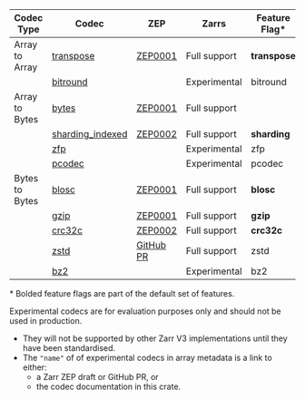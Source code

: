 | Codec Type     | Codec                                                             | ZEP                                                                 | Zarrs        | Feature Flag* |
| -------------- | ----------------------------------------------------------------- | ------------------------------------------------------------------- | ------------ | ------------- |
| Array to Array | [transpose](crate::array::codec::array_to_array::transpose)       | [ZEP0001](https://zarr.dev/zeps/accepted/ZEP0001.html)              | Full support | **transpose** |
|                | [bitround](crate::array::codec::array_to_array::bitround)         |                                                                     | Experimental | bitround      |
| Array to Bytes | [bytes](crate::array::codec::array_to_bytes::bytes)               | [ZEP0001](https://zarr.dev/zeps/accepted/ZEP0001.html)              | Full support |               |
|                | [sharding_indexed](crate::array::codec::array_to_bytes::sharding) | [ZEP0002](https://zarr.dev/zeps/accepted/ZEP0002.html)              | Full support | **sharding**  |
|                | [zfp](crate::array::codec::array_to_bytes::zfp)                   |                                                                     | Experimental | zfp           |
|                | [pcodec](crate::array::codec::array_to_bytes::pcodec)             |                                                                     | Experimental | pcodec        |
| Bytes to Bytes | [blosc](crate::array::codec::bytes_to_bytes::blosc)               | [ZEP0001](https://zarr.dev/zeps/accepted/ZEP0001.html)              | Full support | **blosc**     |
|                | [gzip](crate::array::codec::bytes_to_bytes::gzip)                 | [ZEP0001](https://zarr.dev/zeps/accepted/ZEP0001.html)              | Full support | **gzip**      |
|                | [crc32c](crate::array::codec::bytes_to_bytes::crc32c)             | [ZEP0002](https://zarr.dev/zeps/accepted/ZEP0002.html)              | Full support | **crc32c**    |
|                | [zstd](crate::array::codec::bytes_to_bytes::zstd)                 | [GitHub PR](https://github.com/zarr-developers/zarr-specs/pull/256) | Full support | zstd          |
|                | [bz2](crate::array::codec::bytes_to_bytes::bz2)                   |                                                                     | Experimental | bz2           |

\* Bolded feature flags are part of the default set of features.

<div class="warning">
Experimental codecs are for evaluation purposes only and should not be used in production.

 - They will not be supported by other Zarr V3 implementations until they have been standardised.
 - The `"name"` of of experimental codecs in array metadata is a link to either:
   - a Zarr ZEP draft or GitHub PR, or
   - the codec documentation in this crate.
</div>
